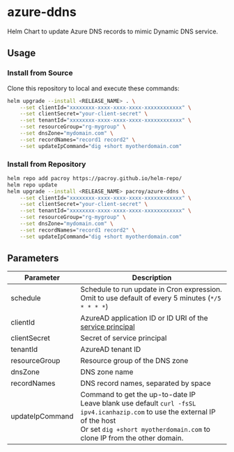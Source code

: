 # azure-ddns

Helm Chart to update Azure DNS records to mimic Dynamic DNS service.

## Usage

### Install from Source

Clone this repository to local and execute these commands:

```sh
helm upgrade --install <RELEASE_NAME> . \
    --set clientId="xxxxxxxx-xxxx-xxxx-xxxx-xxxxxxxxxxxx" \
    --set clientSecret="your-client-secret" \
    --set tenantId="xxxxxxxx-xxxx-xxxx-xxxx-xxxxxxxxxxxx" \
    --set resourceGroup="rg-mygroup" \
    --set dnsZone="mydomain.com" \
    --set recordNames="record1 record2" \
    --set updateIpCommand="dig +short myotherdomain.com"
```

### Install from Repository

```sh
helm repo add pacroy https://pacroy.github.io/helm-repo/
helm repo update
helm upgrade --install <RELEASE_NAME> pacroy/azure-ddns \
    --set clientId="xxxxxxxx-xxxx-xxxx-xxxx-xxxxxxxxxxxx" \
    --set clientSecret="your-client-secret" \
    --set tenantId="xxxxxxxx-xxxx-xxxx-xxxx-xxxxxxxxxxxx" \
    --set resourceGroup="rg-mygroup" \
    --set dnsZone="mydomain.com" \
    --set recordNames="record1 record2" \
    --set updateIpCommand="dig +short myotherdomain.com"
```

## Parameters

| Parameter | Description |
| --- | --- |
| schedule | Schedule to run update in Cron expression. Omit to use default of every 5 minutes (`*/5 * * * *`) |
| clientId | AzureAD application ID or ID URI of the [service principal](#Service-Principal) |
| clientSecret | Secret of service principal |
| tenantId | AzureAD tenant ID |
| resourceGroup | Resource group of the DNS zone |
| dnsZone | DNS zone name |
| recordNames | DNS record names, separated by space |
| updateIpCommand | Command to get the up-to-date IP<br />Leave blank use default `curl -fsSL ipv4.icanhazip.com` to use the external IP of the host<br />Or set `dig +short myotherdomain.com` to clone IP from the other domain.  |

